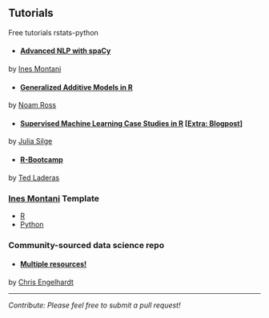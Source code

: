 ## Tutorials
Free tutorials rstats-python

* #### [Advanced NLP with spaCy](https://course.spacy.io/)
by [Ines Montani](https://twitter.com/_inesmontani)

* #### [Generalized Additive Models in R](https://noamross.github.io/gams-in-r-course/)
 by [Noam Ross](https://twitter.com/noamross)

* #### [Supervised Machine Learning Case Studies in R](https://supervised-ml-course.netlify.com/) [[Extra: Blogpost](https://juliasilge.com/blog/supervised-ml-course/)]
by [Julia Silge](https://twitter.com/juliasilge)

* #### [R-Bootcamp](https://r-bootcamp.netlify.com)
by [Ted Laderas](https://twitter.com/tladeras)

### [Ines Montani](https://github.com/ines/) Template

- [R](https://github.com/ines/course-starter-r)
- [Python](https://github.com/ines/course-starter-python)

### Community-sourced data science repo

* #### [Multiple resources!](https://github.com/Chris-Engelhardt/data_sci_guide) 
by [Chris Engelhardt](https://twitter.com/EngelhardtCR)

-----------------------------------
_Contribute: Please feel free to submit a pull request!_
